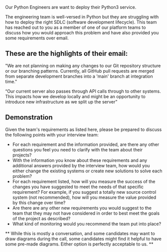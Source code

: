 Our Python Engineers are want to deploy their Python3 service. 

The engineering team is well-versed in Python but they are struggling with how to deploy the right SDLC (software development lifecycle). This team has reached out to you as a member of one of our platform teams to discuss how you would approach this problem and have also provided you some requirements over email.

## These are the highlights of their email:

"We are not planning on making any changes to our Git repository structure or our branching patterns. Currently, all GitHub pull requests are merged from separate development branches into a 'main' branch at integration time."

“Our current server also passes through API calls through to other systems. This impacts how we develop locally and might be an opportunity to introduce new infrastructure as we split up the server”

## Demonstration

Given the team's requirements as listed here, please be prepared to discuss the following points with your interview team:

* For each requirement and the information provided, are there any other questions you feel you need to clarify with the team about their projects? 
* With the information you know about these requirements and any additional answers provided by the interview team, how would you either change the existing systems or create new solutions to solve each problem?
* For each requirement listed, how will you measure the success of the changes you have suggested to meet the needs of that specific requirement? For example, if you suggest a totally new source control system (not recommended), how will you measure the value provided by this change over time?
* Are there are any other new requirements you would suggest to the team that they may not have considered in order to best meet the goals of the project as described?
* What kind of monitoring would you recommend the team put into place? 


** While this is mostly a conversation, and some candidates may want to draw diagrams during the call, some candidates might find it helpful to have some pre-made diagrams. Either option is perfectly acceptable to us. **